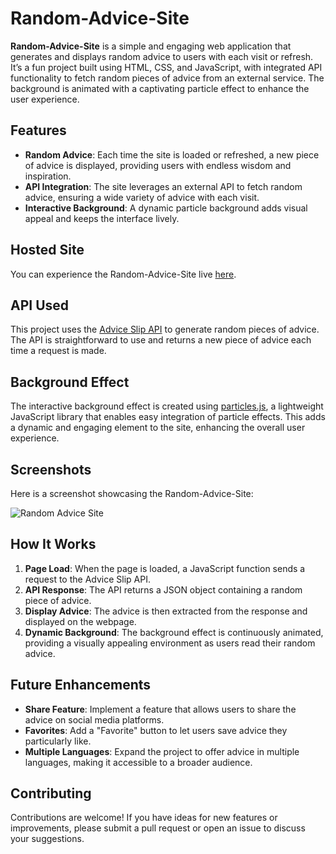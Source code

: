 # Random-Advice-Site

**Random-Advice-Site** is a simple and engaging web application that generates and displays random advice to users with each visit or refresh. It’s a fun project built using HTML, CSS, and JavaScript, with integrated API functionality to fetch random pieces of advice from an external service. The background is animated with a captivating particle effect to enhance the user experience.

## Features

- **Random Advice**: Each time the site is loaded or refreshed, a new piece of advice is displayed, providing users with endless wisdom and inspiration.
- **API Integration**: The site leverages an external API to fetch random advice, ensuring a wide variety of advice with each visit.
- **Interactive Background**: A dynamic particle background adds visual appeal and keeps the interface lively.

## Hosted Site

You can experience the Random-Advice-Site live <a href="https://pypranav.github.io/Random-Advice-Site/" target="_blank">here</a>.

## API Used

This project uses the <a href="https://api.adviceslip.com/" target="_blank">Advice Slip API</a> to generate random pieces of advice. The API is straightforward to use and returns a new piece of advice each time a request is made.

## Background Effect

The interactive background effect is created using <a href="https://vincentgarreau.com/particles.js/" target="_blank">particles.js</a>, a lightweight JavaScript library that enables easy integration of particle effects. This adds a dynamic and engaging element to the site, enhancing the overall user experience.

## Screenshots

Here is a screenshot showcasing the Random-Advice-Site:

![Random Advice Site](https://lh3.googleusercontent.com/pw/ACtC-3fs6k_hMn21zrH6ZOq3WLSgubgoqTW3-eq_K8ZEnT5vr8xYa6PeG8MQjiPGJmkbYO3kKH3qZ0NuM0rJt24lWrTVMsDXVO4uvfvy-Lddp7-SkCa4UT9uqHKPoj84mtEeqhXSwaNCsZ6FNB_ScU3HIeDg=w1920-h937-no)

## How It Works

1. **Page Load**: When the page is loaded, a JavaScript function sends a request to the Advice Slip API.
2. **API Response**: The API returns a JSON object containing a random piece of advice.
3. **Display Advice**: The advice is then extracted from the response and displayed on the webpage.
4. **Dynamic Background**: The background effect is continuously animated, providing a visually appealing environment as users read their random advice.

## Future Enhancements

- **Share Feature**: Implement a feature that allows users to share the advice on social media platforms.
- **Favorites**: Add a "Favorite" button to let users save advice they particularly like.
- **Multiple Languages**: Expand the project to offer advice in multiple languages, making it accessible to a broader audience.


## Contributing

Contributions are welcome! If you have ideas for new features or improvements, please submit a pull request or open an issue to discuss your suggestions.
